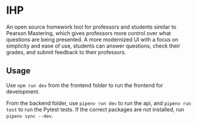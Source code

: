 # IHP
An open source homework tool for professors and students similar to Pearson Mastering, which gives professors more control over what questions are being presented. A more modernized UI with a focus on simplicity and ease of use, students can answer questions, check their grades, and submit feedback to their professors.

## Usage

Use `npm run dev` from the frontend folder to run the frontend for development.

From the backend folder, use `pipenv run dev` to run the api, and `pipenv run test` to run the Pytest tests.
If the correct packages are not installed, run `pipenv sync --dev`.
